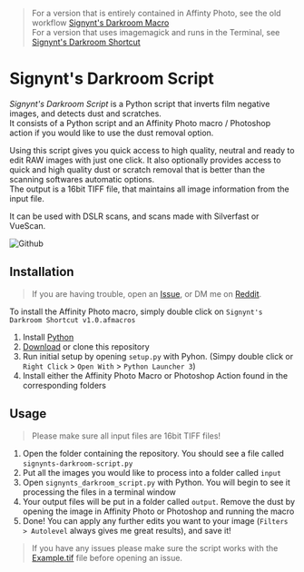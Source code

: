 > For a version that is entirely contained in Affinty Photo, see the old workflow [Signynt's Darkroom Macro](https://github.com/Signynt/signynts-darkroom-macro)  
> For a version that uses imagemagick and runs in the Terminal, see [Signynt's Darkroom Shortcut](https://github.com/Signynt/signynts-darkroom-shortcut)

# Signynt's Darkroom Script
*Signynt's Darkroom Script* is a Python script that inverts film negative images, and detects dust and scratches.  
It consists of a Python script and an Affinity Photo macro / Photoshop action if you would like to use the dust removal option.

Using this script gives you quick access to high quality, neutral and ready to edit RAW images with just one click. It also optionally provides access to quick and high quality dust or scratch removal that is better than the scanning softwares automatic options.  
The output is a 16bit TIFF file, that maintains all image information from the input file.

It can be used with DSLR scans, and scans made with Silverfast or VueScan.

![Github](https://user-images.githubusercontent.com/67801159/146692420-04df4cdc-dab6-494f-b414-cc3563ee55f1.png)

## Installation
> If you are having trouble, open an [Issue](https://github.com/Signynt/signynts-darkroom-script/issues/new/choose), or DM me on [Reddit](https://www.reddit.com/user/Signynt).

To install the Affinity Photo macro, simply double click on `Signynt's Darkroom Shortcut v1.0.afmacros`

1. Install [Python](https://www.python.org/downloads/)
2. [Download](https://github.com/Signynt/signynts-darkroom-script/archive/refs/heads/main.zip) or clone this repository
3. Run initial setup by opening `setup.py` with Pyhon. (Simpy double click or `Right Click` > `Open With` > `Python Launcher 3`)
4. Install either the Affinity Photo Macro or Photoshop Action found in the corresponding folders

## Usage

> Please make sure all input files are 16bit TIFF files!

1. Open the folder containing the repository. You should see a file called `signynts-darkroom-script.py`
2. Put all the images you would like to process into a folder called `input`
3. Open `signynts_darkroom_script.py` with Python. You will begin to see it processing the files in a terminal window
4. Your output files will be put in a folder called `output`. Remove the dust by opening the image in Affinity Photo or Photoshop and running the macro
5. Done! You can apply any further edits you want to your image (`Filters > Autolevel` always gives me great results), and save it!

> If you have any issues please make sure the script works with the [Example.tif](https://github.com/Signynt/signynts-darkroom-shortcut/releases/download/v1.1/Example.tif) file before opening an issue.
